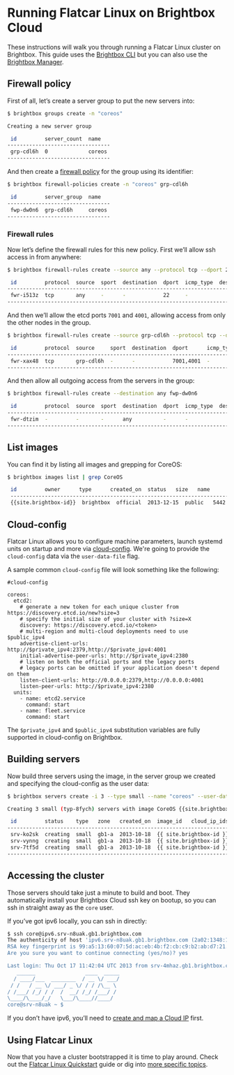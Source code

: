 # Running Flatcar Linux on Brightbox Cloud

These instructions will walk you through running a Flatcar Linux cluster on Brightbox. This guide uses the [Brightbox CLI](http://brightbox.com/docs/guides/cli/getting-started/) but you can also use the [Brightbox Manager](http://brightbox.com/docs/guides/manager/).

## Firewall policy

First of all, let’s create a server group to put the new servers into:

```sh
$ brightbox groups create -n "coreos"

Creating a new server group

 id         server_count  name  
---------------------------------
 grp-cdl6h  0             coreos
---------------------------------
```

And then create a [firewall policy](http://brightbox.com/docs/guides/cli/firewall/) for the group using its identifier:

```sh
$ brightbox firewall-policies create -n "coreos" grp-cdl6h

 id         server_group  name  
---------------------------------
 fwp-dw0n6  grp-cdl6h     coreos
---------------------------------
```

### Firewall rules

Now let’s define the firewall rules for this new policy. First we’ll allow ssh access in from anywhere:

```sh
$ brightbox firewall-rules create --source any --protocol tcp --dport 22 fwp-dw0n6

 id         protocol  source  sport  destination  dport  icmp_type  description
--------------------------------------------------------------------------------
 fwr-i513z  tcp       any     -      -            22     -                     
-------------------------------------------------------------------------------- 
```

And then we’ll allow the etcd ports `7001` and `4001`, allowing access from only the other nodes in the group.

```sh
$ brightbox firewall-rules create --source grp-cdl6h --protocol tcp --dport 7001,4001 fwp-dw0n6

 id         protocol  source     sport  destination  dport      icmp_type  description
---------------------------------------------------------------------------------------
 fwr-xax48  tcp       grp-cdl6h  -      -            7001,4001  -                     
--------------------------------------------------------------------------------------- 
```

And then allow all outgoing access from the servers in the group:

```sh
$ brightbox firewall-rules create --destination any fwp-dw0n6

 id         protocol  source  sport  destination  dport  icmp_type  description
--------------------------------------------------------------------------------
 fwr-dtzim  -         -       -      any          -      -                     
-------------------------------------------------------------------------------- 
```

## List images

You can find it by listing all images and grepping for CoreOS:

```sh
$ brightbox images list | grep CoreOS

 id         owner      type      created_on  status   size   name
 ---------------------------------------------------------------------------------------------------------
 {{site.brightbox-id}}  brightbox  official  2013-12-15  public   5442   CoreOS {{site.brightbox-version}} (x86_64)
 ```

## Cloud-config

Flatcar Linux allows you to configure machine parameters, launch systemd units on startup and more via [cloud-config][cloud-config]. We're going to provide the `cloud-config` data via the `user-data-file` flag.

[cloud-config]: https://github.com/coreos/coreos-cloudinit/blob/master/Documentation/cloud-config.md

A sample common `cloud-config` file will look something like the following:

```cloud-config
#cloud-config

coreos:
  etcd2:
    # generate a new token for each unique cluster from https://discovery.etcd.io/new?size=3
    # specify the initial size of your cluster with ?size=X
    discovery: https://discovery.etcd.io/<token>
    # multi-region and multi-cloud deployments need to use $public_ipv4
    advertise-client-urls: http://$private_ipv4:2379,http://$private_ipv4:4001
    initial-advertise-peer-urls: http://$private_ipv4:2380
    # listen on both the official ports and the legacy ports
    # legacy ports can be omitted if your application doesn't depend on them
    listen-client-urls: http://0.0.0.0:2379,http://0.0.0.0:4001
    listen-peer-urls: http://$private_ipv4:2380
  units:
    - name: etcd2.service
      command: start
    - name: fleet.service
      command: start
```

The `$private_ipv4` and `$public_ipv4` substitution variables are fully supported in cloud-config on Brightbox.

## Building servers

Now build three servers using the image, in the server group we created and specifying the cloud-config as the user data:

```sh
$ brightbox servers create -i 3 --type small --name "coreos" --user-data-file ./user-data --server-groups grp-cdl6h {{site.brightbox-id}}

Creating 3 small (typ-8fych) servers with image CoreOS {{site.brightbox-version}} ({{ site.brightbox-id }}) in groups grp-cdl6h with 0.05k of user data

 id         status    type   zone   created_on  image_id   cloud_ip_ids  name  
--------------------------------------------------------------------------------
 srv-ko2sk  creating  small  gb1-a  2013-10-18  {{ site.brightbox-id }}                coreos
 srv-vynng  creating  small  gb1-a  2013-10-18  {{ site.brightbox-id }}                coreos
 srv-7tf5d  creating  small  gb1-a  2013-10-18  {{ site.brightbox-id }}                coreos
--------------------------------------------------------------------------------
```

## Accessing the cluster

Those servers should take just a minute to build and boot. They automatically install your Brightbox Cloud ssh key on bootup, so you can ssh in straight away as the `core` user.

If you’ve got ipv6 locally, you can ssh in directly:

```sh
$ ssh core@ipv6.srv-n8uak.gb1.brightbox.com
The authenticity of host 'ipv6.srv-n8uak.gb1.brightbox.com (2a02:1348:17c:423d:24:19ff:fef1:8f6)' can't be established.
RSA key fingerprint is 99:a5:13:60:07:5d:ac:eb:4b:f2:cb:c9:b2:ab:d7:21.
Are you sure you want to continue connecting (yes/no)? yes

Last login: Thu Oct 17 11:42:04 UTC 2013 from srv-4mhaz.gb1.brightbox.com on pts/0
   ______                ____  _____
  / ____/___  ________  / __ \/ ___/
 / /   / __ \/ ___/ _ \/ / / /\__ \
/ /___/ /_/ / /  /  __/ /_/ /___/ /
\____/\____/_/   \___/\____//____/
core@srv-n8uak ~ $
```

If you don’t have ipv6, you’ll need to [create and map a Cloud IP](http://brightbox.com/docs/guides/cli/cloud-ips/) first.

## Using Flatcar Linux

Now that you have a cluster bootstrapped it is time to play around. Check out the [Flatcar Linux Quickstart](quickstart.md) guide or dig into [more specific topics](https://coreos.com/docs).
